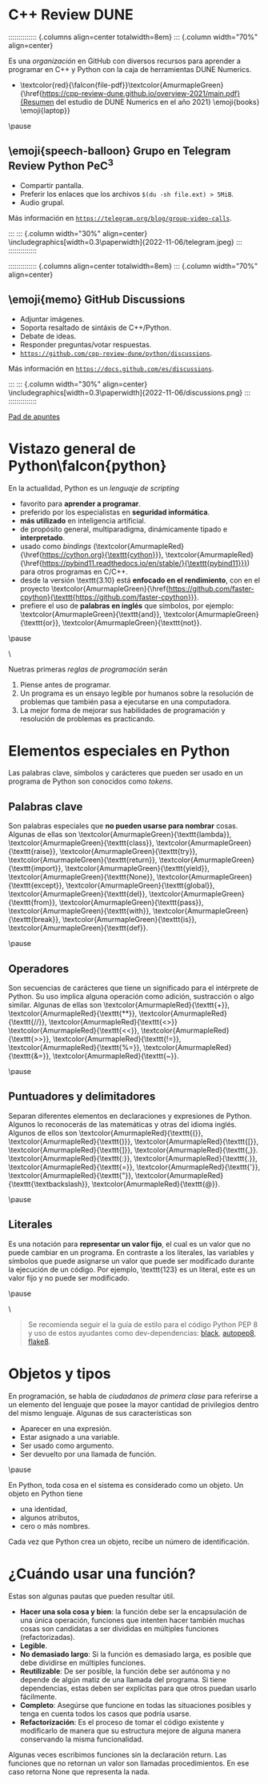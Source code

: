 # C++ Review DUNE

:::::::::::::: {.columns align=center totalwidth=8em}
::: {.column width="70%" align=center}

Es una _organización_ en GitHub con diversos recursos para aprender a
programar en C++ y Python con la caja de herramientas DUNE Numerics.

- \textcolor{red}{\faIcon{file-pdf}}\textcolor{AmurmapleGreen}{\href{https://cpp-review-dune.github.io/overview-2021/main.pdf}{Resumen del estudio de DUNE Numerics en el año 2021} \emoji{books} \emoji{laptop}}

\pause

## \emoji{speech-balloon} Grupo en Telegram Review Python PeC$^{3}$

- Compartir pantalla.
- Preferir los enlaces que los archivos `$(du -sh file.ext) > 5MiB`.
- Audio grupal.

Más información en [`https://telegram.org/blog/group-video-calls`](https://telegram.org/blog/group-video-calls).

:::
::: {.column width="30%" align=center}
\includegraphics[width=0.3\paperwidth]{2022-11-06/telegram.jpeg}
:::
::::::::::::::

:::::::::::::: {.columns align=center totalwidth=8em}
::: {.column width="70%" align=center}

## \emoji{memo} GitHub Discussions

- Adjuntar imágenes.
- Soporta resaltado de sintáxis de C++/Python.
- Debate de ideas.
- Responder preguntas/votar respuestas.
- [`https://github.com/cpp-review-dune/python/discussions`](https://github.com/cpp-review-dune/python/discussions).

Más información en [`https://docs.github.com/es/discussions`](https://docs.github.com/es/discussions).

:::
::: {.column width="30%" align=center}
\includegraphics[width=0.3\paperwidth]{2022-11-06/discussions.png}
:::
::::::::::::::

[Pad de apuntes](https://hackmd.io/@cpp-review-dune/S1p2a43No)

# Vistazo general de Python\faIcon{python}

En la actualidad, Python es un _lenguaje de scripting_

- favorito para **aprender a programar**.
- preferido por los especialistas en **seguridad informática**.
- **más utilizado** en inteligencia artificial.
- de propósito general, multiparadigma, dinámicamente tipado e **interpretado**.
- usado como _bindings_ (\textcolor{AmurmapleRed}{\href{https://cython.org}{\texttt{cython}}}, \textcolor{AmurmapleRed}{\href{https://pybind11.readthedocs.io/en/stable/}{\texttt{pybind11}}}) para otros programas en C/C++.
- desde la versión \texttt{3.10} está **enfocado en el rendimiento**, con en el proyecto \textcolor{AmurmapleGreen}{\href{https://github.com/faster-cpython}{\texttt{https://github.com/faster-cpython}}}.
- prefiere el uso de **palabras en inglés** que símbolos, por ejemplo: \textcolor{AmurmapleGreen}{\texttt{and}}, \textcolor{AmurmapleGreen}{\texttt{or}}, \textcolor{AmurmapleGreen}{\texttt{not}}.

<!-- 
Nació en la navidad de 1989 cuando
\textcolor{AmurmapleRed}{\href{https://www.imo-official.org/participant_r.aspx?id=10303}{Guido van Rossum}}
estudiaba en el Centro de Matemáticas y Computación en Holanda.
-->

\pause

\

Nuetras primeras _reglas de programación_ serán

1. Piense antes de programar.
2. Un programa es un ensayo legible por humanos sobre la resolución de problemas que también pasa a ejecutarse en una computadora.
3. La mejor forma de mejorar sus habilidades de programación y resolución de problemas es practicando.

# Elementos especiales en Python

Las palabras clave, símbolos y carácteres que pueden ser usado en un
programa de Python son conocidos como *tokens*.

## Palabras clave

Son palabras especiales que **no pueden usarse para nombrar** cosas.
Algunas de ellas son \textcolor{AmurmapleGreen}{\texttt{lambda}},
\textcolor{AmurmapleGreen}{\texttt{class}},
\textcolor{AmurmapleGreen}{\texttt{raise}},
\textcolor{AmurmapleGreen}{\texttt{try}},
\textcolor{AmurmapleGreen}{\texttt{return}},
\textcolor{AmurmapleGreen}{\texttt{import}},
\textcolor{AmurmapleGreen}{\texttt{yield}},
\textcolor{AmurmapleGreen}{\texttt{None}},
\textcolor{AmurmapleGreen}{\texttt{except}},
\textcolor{AmurmapleGreen}{\texttt{global}},
\textcolor{AmurmapleGreen}{\texttt{del}},
\textcolor{AmurmapleGreen}{\texttt{from}},
\textcolor{AmurmapleGreen}{\texttt{pass}},
\textcolor{AmurmapleGreen}{\texttt{with}},
\textcolor{AmurmapleGreen}{\texttt{break}},
\textcolor{AmurmapleGreen}{\texttt{is}},
\textcolor{AmurmapleGreen}{\texttt{def}}.

\pause

## Operadores

Son secuencias de carácteres que tiene un significado para el
intérprete de Python.
Su uso implica alguna operación como adición, sustracción o algo
similar.
Algunas de ellas son \textcolor{AmurmapleRed}{\texttt{+}},
\textcolor{AmurmapleRed}{\texttt{**}},
\textcolor{AmurmapleRed}{\texttt{//}},
\textcolor{AmurmapleRed}{\texttt{<>}}
\textcolor{AmurmapleRed}{\texttt{<<}},
\textcolor{AmurmapleRed}{\texttt{>>}},
\textcolor{AmurmapleRed}{\texttt{!=}},
\textcolor{AmurmapleRed}{\texttt{\%=}},
\textcolor{AmurmapleRed}{\texttt{\&=}},
\textcolor{AmurmapleRed}{\texttt{\~}}.

\pause

## Puntuadores y delimitadores

Separan diferentes elementos en declaraciones y expresiones de Python.
Algunos lo reconocerás de las matemáticas y otras del idioma inglés.
Algunos de ellos son \textcolor{AmurmapleRed}{\texttt{(}},
\textcolor{AmurmapleRed}{\texttt{)}},
\textcolor{AmurmapleRed}{\texttt{[}},
\textcolor{AmurmapleRed}{\texttt{]}},
\textcolor{AmurmapleRed}{\texttt{,}}.
\textcolor{AmurmapleRed}{\texttt{:}},
\textcolor{AmurmapleRed}{\texttt{.}},
\textcolor{AmurmapleRed}{\texttt{=}},
\textcolor{AmurmapleRed}{\texttt{'}},
\textcolor{AmurmapleRed}{\texttt{"}},
\textcolor{AmurmapleRed}{\texttt{\textbackslash}},
\textcolor{AmurmapleRed}{\texttt{@}}.

\pause

## Literales

Es una notación para **representar un valor fijo**, el cual es un
valor que no puede cambiar en un programa.
En contraste a los literales, las variables y símbolos que puede
asignarse un valor que puede ser modificado durante la ejecución de
un código.
Por ejemplo, \texttt{123} es un literal, este es un valor fijo y no
puede ser modificado.

\pause

\

> Se recomienda seguir el la guía de estilo para el código Python PEP 8
> y uso de estos ayudantes como dev-dependencias:
> [black](https://black.readthedocs.io),
> [autopep8](https://github.com/hhatto/autopep8),
> [flake8](https://flake8.pycqa.org).

# Objetos y tipos

En programación, se habla de _ciudadanos de primera clase_ para
referirse a un elemento del lenguaje que posee la mayor cantidad de
privilegios dentro del mismo lenguaje.
Algunas de sus características son

- Aparecer en una expresión.
- Estar asignado a una variable.
- Ser usado como argumento.
- Ser devuelto por una llamada de función.

\pause

En Python, toda cosa en el sistema es considerado como un objeto.
Un objeto en Python tiene

- una identidad,
- algunos atributos,
- cero o más nombres.

Cada vez que Python crea un objeto, recibe un número de
identificación.

# ¿Cuándo usar una función?

Estas son algunas pautas que pueden resultar útil.

- **Hacer una sola cosa y bien**: la función debe ser la encapsulación de una única operación, funciones que intenten hacer también muchas cosas son candidatas a ser divididas en múltiples funciones (refactorizadas).
- **Legible**.
- **No demasiado largo**: Si la función es demasiado larga, es posible que debe dividirse en múltiples funciones.
- **Reutilizable**: De ser posible, la función debe ser autónoma y no depende de algún matiz de una llamada del programa. Si tiene dependencias, estas deben ser explícitas para que otros puedan usarlo fácilmente.
- **Completo**: Asegúrse que funcione en todas las situaciones posibles y tenga en cuenta todos los casos que podría usarse.
- **Refactorización**: Es el proceso de tomar el código existente y modificarlo de manera que su estructura mejore de alguna manera conservando la misma funcionalidad.

Algunas veces escribimos funciones sin la declaración return.
Las funciones que no retornan un valor son llamadas procedimientos.
En ese caso retorna None que representa la nada.

<!-- # Archivos y excepciones

Un archivo es una colección de bytes que usualmente reside en el disco.
Los archivos soportan tanto la codificación ASCII como Unicode.

# NumPy Comunicación (8:00 - 8:50) -->

<!-- Python permite dos formas de comentarios

\footnotesize
\inputminted[firstline=1, lastline=1]{python}{2022-11-06/main.py}

\normalsize
-->

<!-- Un *objeto* puede ser pensado como una región de la memoria RAM de la computadora que contiene algún dato e información asociada con estos datos.
Esta información consiste de su *tipo* y su *identificador*

\footnotesize
\inputminted[firstline=3, lastline=8]{python}{2022-11-06/main.py}

Esta lista es llamado espacio de nombre, y como este es un objeto, tiene su identificador.

```python
import foo
from foo import obj1, obj2
from foo import *
import math as re
import cmath as co
```

\footnotesize
\inputminted[firstline=10, lastline=11]{python}{2022-11-06/main.py}

### Descanso (8:50 - 9:00)

```
<identificador> = <objeto>
```

```python
<identificador> = <objeto>
```

\footnotesize
\inputminted[firstline=13, lastline=19]{python}{2022-11-06/main.py}

Las clases son estructuras extremedamente versátiles en Python.
La idea básica es que pueda tener una estructura de datos fija u
objeto que ocurre con frecuencia, junto con operaciones directamente
asociadas en él.
La clase encapsula tanto el objeto como sus operaciones.

### Práctica (9:00 - 9:50)

\footnotesize
\inputminted[firstline=1, lastline=12]{python}{2022-11-06/fraction.py} -->

<!-- ### Temario

Repaso de las estructuras del Python

Introducción a la Programación orientada a Objetos

Aplicación

Gestión de errores, buenas prácticas de programación

Operaciones escalares, vectoriales y matriciales

Álgebra lineal y sistema de ecuaciones lineales

Aplicación

Lectura y escritura de datos en diversos formatos

Gráficos en 2D, 3D, simulaciones

Aplicación

Diferenciación e Integración Numérica

Ecuación diferencial

Matemática simbólica

Estadística descriptiva

Regresión lineal simple y multivariada

Python es un lenguaje sencillo y orientado a objetos, que permite eldesarrollo de aplicaciones en diversas áreas, como seguridad, accesoa bases de datos, aplicaciones cliente-servidor, interfaces gráficas,páginas Web interactivas, Análisis de Datos y Aplicaciones deIngeniería

Creado por Guido Van Rossum en 1996, como descendiente dellenguaje ABC e inspirado en otros lenguajes, formalmente propuestodesde 19991

Ciencias e Ingeniería
• Por diversas razones históricas y culturales, Python ha desarrollado unacomunidad de computación científica y análisis de datos grande y activa.En los últimos 20 años, Python ha pasado de ser un lenguaje informáticocientífico de vanguardia o "bajo su propio riesgo" a uno de los lenguajesmás importantes para la ciencia de datos, el aprendizaje automático y eldesarrollo de software en general en la academia y la industria.
• Python inevitablemente se compara con MATLAB, C, C++, Java y otros. Enlos últimos años, las bibliotecas de código abierto mejoradas de Python(como Numpy, Scipy, Matplotlib, Simpy, Statsmodels, etc.) lo hanconvertido en una opción popular para las tareas en ciencias e ingeniería -->

